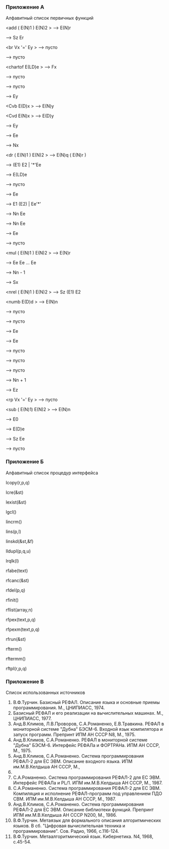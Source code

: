 ### Приложение А

Алфавитный список первичных функций

<add ( E(N)1 ) E(N)2 > --> E(N)r

<apply Ee > --> Sz Er

<br Vx '=' Ey > --> пусто

<card > --> пусто

<chartof E(LD)e > --> Fx

<clsget Nn > --> пусто

<clsput Nn > --> пусто

<cp Vx > --> Ey

<Cvb E(D)x > --> E(N)y

<Cvd E(N)x > --> E(D)y

<dg Vx > --> Ey

<dgall > --> Ee

<div ( E(N)1 ) E(N)2 > --> Nx

<dr ( E(N)1 ) E(N)2 > --> E(N)q ( E(N)r )

<first Nn Ee > --> (E1) E2 | '*'Ee

<ftochar Fx > --> E(LD)e

<functab Fx > --> пусто

<gtr Sz > --> Ee

<last Nn Ee > --> E1 (E2) | Ee'*'

<lengr Ee > --> Nn Ee

<lengw Ee > --> Nn Ee

<libget Nn > --> Ee

<libput Nn Ee > --> пусто

<mul ( E(N)1 ) E(N)2 > --> E(N)r

<multe Nn Ee > --> Ee Ee ... Ee

<m1 Nn > --> Nn - 1

<new Ee > --> Sx

<nrel ( E(N)1 ) E(N)2 > --> Sz (E1) E2

<numb E(D)d > --> E(N)n

<opnget Nn Ee > --> пусто

<opnput Nn Ee > --> пусто

<print Ee > --> Ee

<printm Ee > --> Ee

<prout Ee > --> пусто

<proutm Ee > --> пусто

<ptr Sz Ee > --> пусто

<p1 Nn > --> Nn + 1

<rdr Sz > --> Ez

<rp Vx '=' Ey > --> пусто

<sub ( E(N)1) E(N)2 > --> E(N)n

<swr Sz Ee > --> E0

<symb Nn > --> E(D)e

<type Ee > --> Sz Ee

<wtr Sz Ee > --> пусто

### Приложение Б

Алфавитный список процедур интерфейса

lcopy(r,p,q)

lcre(&st)

lexist(&st)

lgcl()

lincrm()

lins(p,l)

linskd(&st,&f)

lldupl(p,q,u)

lrqlk(l)

rfabe(text)

rfcanc(&st)

rfdel(p,q)

rfinit()

rflist(array,n)

rfpex(text,p,q)

rfpexm(text,p,q)

rfrun(&st)

rfterm()

rftermm()

rftpl(r,p,q)

### Приложение В

Список использованных источников

1. В.Ф.Турчин. Базисный РЕФАЛ. Описание языка и основные приемы
программирования. М., ЦНИПИАСС, 1974.
2. Базисный РЕФАЛ и его реализации на вычислительных машинах. М.,
ЦНИПИАСС, 1977.
3. Анд.В.Климов, Л.В.Проворов, С.А.Романенко, Е.В.Травкина. РЕФАЛ в
мониторной системе "Дубна" БЭСМ-6. Входной язык компилятора и запуск
программ. Препринт ИПМ АН СССР N8, М., 1975.
4. Анд.В.Климов, С.А.Романенко. РЕФАЛ в мониторной системе "Дубна"
БЭСМ-6. Интерфейс РЕФАЛа и ФОРТРАНа. ИПМ АН СССР, М., 1975.
5. Анд.В.Климов, С.А.Романенко. Система программирования РЕФАЛ-2
для ЕС ЭВМ. Описание входного языка. ИПМ им.М.В.Келдыша АН СССР, М.,
1987.
6. С.А.Романенко. Система программирования РЕФАЛ-2 для ЕС ЭВМ.
Интерфейс РЕФАЛа и PL/1. ИПМ им.М.В.Келдыша АН СССР, М., 1987.
7. С.А.Романенко. Система программирования РЕФАЛ-2 для ЕС ЭВМ.
Компиляция и исполнение РЕФАЛ-программ под управлением ПДО СВМ. ИПМ
им.М.В.Келдыша АН СССР, М., 1987.
8. Анд.В.Климов, С.А.Романенко. Система программирования РЕФАЛ-2
для ЕС ЭВМ. Описание библиотеки функций. Препринт ИПМ им.М.В.Келдыша
АН СССР N200, М., 1986.
9. В.Ф.Турчин. Метаязык для формального описания алгоритмических
языков. В сб. "Цифровая вычислительная техника и программирование".
Сов. Радио, 1966, с.116-124.
10. В.Ф.Турчин. Метаалгоритмический язык. Кибернетика. N4, 1968,
с.45-54.
